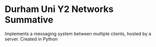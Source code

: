 # Durham Uni Y2 Networks Summative 
Implements a messaging system between multiple clients, hosted by a server.
Created in Python
